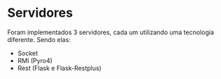 # Servidores

Foram implementados 3 servidores, cada um utilizando uma tecnologia diferente. Sendo elas:

* Socket
* RMI \(Pyro4\)
* Rest \(Flask e Flask-Restplus\)





